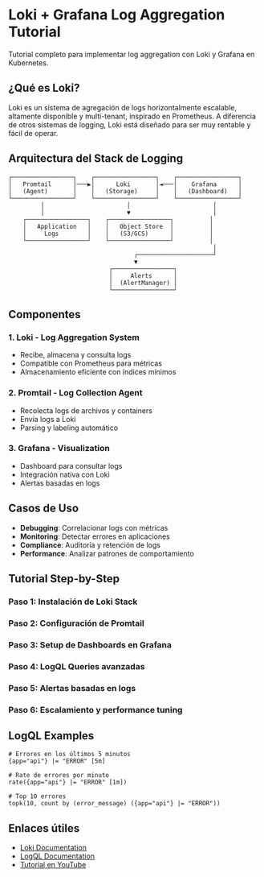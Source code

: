 # Loki + Grafana Log Aggregation Tutorial

Tutorial completo para implementar log aggregation con Loki y Grafana en Kubernetes.

## ¿Qué es Loki?

Loki es un sistema de agregación de logs horizontalmente escalable, altamente disponible y multi-tenant, inspirado en Prometheus. A diferencia de otros sistemas de logging, Loki está diseñado para ser muy rentable y fácil de operar.

## Arquitectura del Stack de Logging

```
┌─────────────────┐    ┌─────────────────┐    ┌─────────────────┐
│   Promtail      │───▶│      Loki       │◄───│    Grafana      │
│   (Agent)       │    │   (Storage)     │    │   (Dashboard)   │
└─────────────────┘    └─────────────────┘    └─────────────────┘
         │                       │                       │
         │                       ▼                       │
    ┌─────────────────┐    ┌─────────────────┐          │
    │   Application   │    │   Object Store  │          │
    │     Logs        │    │   (S3/GCS)      │          │
    └─────────────────┘    └─────────────────┘          │
                                                         │
                                   ┌─────────────────────┘
                                   ▼
                            ┌─────────────────┐
                            │     Alerts      │
                            │  (AlertManager) │
                            └─────────────────┘
```

## Componentes

### 1. **Loki** - Log Aggregation System
- Recibe, almacena y consulta logs
- Compatible con Prometheus para métricas
- Almacenamiento eficiente con índices mínimos

### 2. **Promtail** - Log Collection Agent
- Recolecta logs de archivos y containers
- Envía logs a Loki
- Parsing y labeling automático

### 3. **Grafana** - Visualization
- Dashboard para consultar logs
- Integración nativa con Loki
- Alertas basadas en logs

## Casos de Uso

- **Debugging**: Correlacionar logs con métricas
- **Monitoring**: Detectar errores en aplicaciones
- **Compliance**: Auditoría y retención de logs
- **Performance**: Analizar patrones de comportamiento

## Tutorial Step-by-Step

### Paso 1: Instalación de Loki Stack
### Paso 2: Configuración de Promtail
### Paso 3: Setup de Dashboards en Grafana
### Paso 4: LogQL Queries avanzadas
### Paso 5: Alertas basadas en logs
### Paso 6: Escalamiento y performance tuning

## LogQL Examples

```logql
# Errores en los últimos 5 minutos
{app="api"} |= "ERROR" [5m]

# Rate de errores por minuto
rate({app="api"} |= "ERROR" [1m])

# Top 10 errores
topk(10, count by (error_message) ({app="api"} |= "ERROR"))
```

## Enlaces útiles

- [Loki Documentation](https://grafana.com/docs/loki/)
- [LogQL Documentation](https://grafana.com/docs/loki/latest/logql/)
- [Tutorial en YouTube](https://youtu.be/EXAMPLE)
